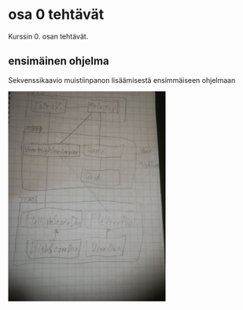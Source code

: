 # osa 0 tehtävät

Kurssin 0. osan tehtävät.

## ensimäinen ohjelma

Sekvenssikaavio muistiinpanon lisäämisestä ensimmäiseen ohjelmaan

<img src=" https://github.com/elehtine/ot-harjoitustyo/blob/master/dokumentointi/kuvat/a-3.png" width="320">

